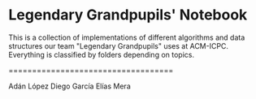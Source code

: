 Legendary Grandpupils' Notebook
===================================

This is a collection of implementations of different algorithms and data structures our team "Legendary Grandpupils" uses at ACM-ICPC.
Everything is classified by folders depending on topics.

===================================

Adán López
Diego García
Elías Mera
